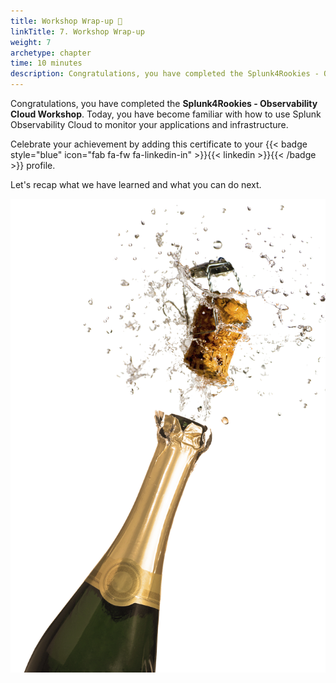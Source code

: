 ```yaml
---
title: Workshop Wrap-up 🎁
linkTitle: 7. Workshop Wrap-up
weight: 7
archetype: chapter
time: 10 minutes
description: Congratulations, you have completed the Splunk4Rookies - Observability Cloud Workshop. Today, you have become familiar with how to use Splunk Observability Cloud to monitor your applications and infrastructure.
---
```


Congratulations, you have completed the **Splunk4Rookies - Observability Cloud Workshop**. Today, you have become familiar with how to use Splunk Observability Cloud to monitor your applications and infrastructure.

Celebrate your achievement by adding this certificate to your {{< badge style="blue" icon="fab fa-fw fa-linkedin-in" >}}{{< linkedin >}}{{< /badge >}}  profile.

Let's recap what we have learned and what you can do next.

![Champagne](images/champagne.png?width=45vw)
